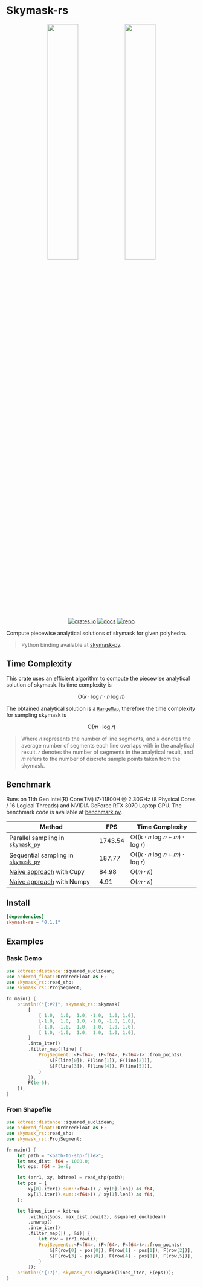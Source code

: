 # Skymask-rs

<p align="center">
    <img src="https://github.com/user-attachments/assets/74c77624-0aca-444f-b1c0-8dad03d7821c" width="40%"/>
    <img src="https://github.com/user-attachments/assets/c3aa06ec-6e9b-4468-bd60-18f1b68af931" width="40%"/>
</p>
<p align="center">
    <a href="https://crates.io/crates/skymask-rs"><img src="https://img.shields.io/crates/v/skymask-rs" alt="crates.io"></a>
    <a href="https://docs.rs/skymask-rs/"><img src="https://docs.rs/skymask-rs/badge.svg" alt="docs"></a>
    <a href="https://github.com/HellOwhatAs/skymask-rs/"><img src="https://img.shields.io/github/repo-size/HellOwhatAs/skymask-rs" alt="repo"></a>
</p>


Compute piecewise analytical solutions of skymask for given polyhedra.
> Python binding available at [skymask-py](https://github.com/HellOwhatAs/skymask-py).

## Time Complexity
This crate uses an efficient algorithm to compute the piecewise analytical solution of skymask. Its time complexity is  

<p align="center">O(𝑘 · log 𝑟 · 𝑛 log 𝑛)</p>

The obtained analytical solution is a [`RangeMap`](https://crates.io/crates/rangemap), therefore the time complexity for sampling skymask is  

<p align="center">O(𝑚 · log 𝑟)</p>

> Where 𝑛 represents the number of line segments, and 𝑘 denotes the average number of segments each line overlaps with in the analytical result.
> 𝑟 denotes the number of segments in the analytical result, and 𝑚 refers to the number of discrete sample points taken from the skymask.  

## Benchmark
Runs on 11th Gen Intel(R) Core(TM) i7-11800H @ 2.30GHz (8 Physical Cores / 16 Logical Threads) and NVIDIA GeForce RTX 3070 Laptop GPU.
The benchmark code is available at [benchmark.py](https://github.com/HellOwhatAs/Skymask/blob/main/benchmark.py).

|Method|FPS|Time Complexity|
|-|-|-|
|Parallel sampling in [`skymask_py`](https://github.com/HellOwhatAs/skymask-py)|1743.54|O((𝑘 · 𝑛 log 𝑛 + 𝑚) · log 𝑟)|
|Sequential sampling in [`skymask_py`](https://github.com/HellOwhatAs/skymask-py)|187.77|O((𝑘 · 𝑛 log 𝑛 + 𝑚) · log 𝑟)|
|[Naive approach](https://github.com/HellOwhatAs/Skymask/blob/main/skymask.py) with Cupy|84.98|O(𝑚 · 𝑛)|
|[Naive approach](https://github.com/HellOwhatAs/Skymask/blob/main/skymask.py) with Numpy|4.91|O(𝑚 · 𝑛)|

## Install
```toml
[dependencies]
skymask-rs = "0.1.1"
```

## Examples
### Basic Demo
```rust
use kdtree::distance::squared_euclidean;
use ordered_float::OrderedFloat as F;
use skymask_rs::read_shp;
use skymask_rs::ProjSegment;

fn main() {
    println!("{:#?}", skymask_rs::skymask(
        [
            [ 1.0,  1.0,  1.0, -1.0,  1.0, 1.0],
            [-1.0,  1.0,  1.0, -1.0, -1.0, 1.0],
            [-1.0, -1.0,  1.0,  1.0, -1.0, 1.0],
            [ 1.0, -1.0,  1.0,  1.0,  1.0, 1.0],
        ]
        .into_iter()
        .filter_map(|line| {
            ProjSegment::<F<f64>, (F<f64>, F<f64>)>::from_points(
                &[F(line[0]), F(line[1]), F(line[2])],
                &[F(line[3]), F(line[4]), F(line[5])],
            )
        }),
        F(1e-6),
    ));
}
```

### From Shapefile
```rust
use kdtree::distance::squared_euclidean;
use ordered_float::OrderedFloat as F;
use skymask_rs::read_shp;
use skymask_rs::ProjSegment;

fn main() {
    let path = "<path-to-shp-file>";
    let max_dist: f64 = 1000.0;
    let eps: f64 = 1e-6;

    let (arr1, xy, kdtree) = read_shp(path);
    let pos = [
        xy[0].iter().sum::<f64>() / xy[0].len() as f64,
        xy[1].iter().sum::<f64>() / xy[1].len() as f64,
    ];

    let lines_iter = kdtree
        .within(&pos, max_dist.powi(2), &squared_euclidean)
        .unwrap()
        .into_iter()
        .filter_map(|(_, &i)| {
            let row = arr1.row(i);
            ProjSegment::<F<f64>, (F<f64>, F<f64>)>::from_points(
                &[F(row[0] - pos[0]), F(row[1] - pos[1]), F(row[2])],
                &[F(row[3] - pos[0]), F(row[4] - pos[1]), F(row[5])],
            )
        });
    println!("{:?}", skymask_rs::skymask(lines_iter, F(eps)));
}
```
